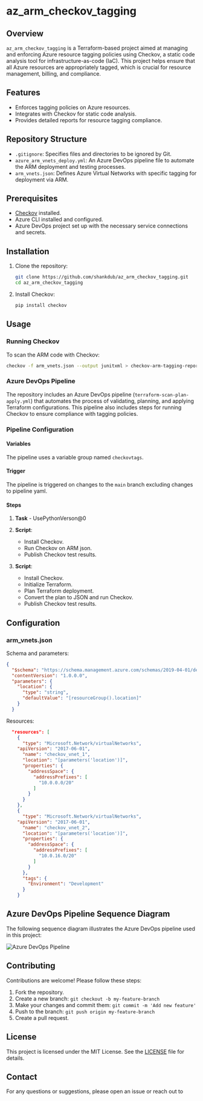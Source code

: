 # az_arm_checkov_tagging

## Overview

`az_arm_checkov_tagging` is a Terraform-based project aimed at managing and enforcing Azure resource tagging policies using Checkov, a static code analysis tool for infrastructure-as-code (IaC). This project helps ensure that all Azure resources are appropriately tagged, which is crucial for resource management, billing, and compliance.

## Features

- Enforces tagging policies on Azure resources.
- Integrates with Checkov for static code analysis.
- Provides detailed reports for resource tagging compliance.

## Repository Structure

- `.gitignore`: Specifies files and directories to be ignored by Git.
- `azure_arm_vnets_deploy.yml`: An Azure DevOps pipeline file to automate the ARM deployment and testing processes.
- `arm_vnets.json`: Defines Azure Virtual Networks with specific tagging for deployment via ARM.

## Prerequisites

- [Checkov](https://www.checkov.io/) installed.
- Azure CLI installed and configured.
- Azure DevOps project set up with the necessary service connections and secrets.

## Installation

1. Clone the repository:
   ```bash
   git clone https://github.com/shankdub/az_arm_checkov_tagging.git
   cd az_arm_checkov_tagging
   ```

2. Install Checkov:
   ```bash
   pip install checkov
   ```

## Usage

### Running Checkov

To scan the ARM code with Checkov:
```bash
checkov -f arm_vnets.json --output junitxml > checkov-arm-tagging-report.xml --external-checks-dir ./checkov
```

### Azure DevOps Pipeline

The repository includes an Azure DevOps pipeline (`terraform-scan-plan-apply.yml`) that automates the process of validating, planning, and applying Terraform configurations. This pipeline also includes steps for running Checkov to ensure compliance with tagging policies.

### Pipeline Configuration

#### Variables

The pipeline uses a variable group named `checkovtags`.

#### Trigger

The pipeline is triggered on changes to the `main` branch excluding changes to pipeline yaml.

#### Steps
1. **Task** - UsePythonVerson@0
2. **Script**:
    - Install Checkov.
    - Run Checkov on ARM json.
    - Publish Checkov test results.

3. **Script**:
    - Install Checkov.
    - Initialize Terraform.
    - Plan Terraform deployment.
    - Convert the plan to JSON and run Checkov.
    - Publish Checkov test results.


## Configuration

### arm_vnets.json

Schema and parameters:
```json
{
  "$schema": "https://schema.management.azure.com/schemas/2019-04-01/deploymentTemplate.json#",
  "contentVersion": "1.0.0.0",
  "parameters": {
    "location": {
      "type": "string",
      "defaultValue": "[resourceGroup().location]"
    }
  }
```

Resources:
```json
  "resources": [
    {
      "type": "Microsoft.Network/virtualNetworks",
    "apiVersion": "2017-06-01",
      "name": "checkov_vnet_1",
      "location": "[parameters('location')]",
      "properties": {
        "addressSpace": {
          "addressPrefixes": [
            "10.0.0.0/20"
          ]
        }
      }
    },
    {
      "type": "Microsoft.Network/virtualNetworks",
    "apiVersion": "2017-06-01",
      "name": "checkov_vnet_2",
      "location": "[parameters('location')]",
      "properties": {
        "addressSpace": {
          "addressPrefixes": [
            "10.0.16.0/20"
          ]
        }
      },
      "tags": {
        "Environment": "Development"
      }
    }
```

## Azure DevOps Pipeline Sequence Diagram

The following sequence diagram illustrates the Azure DevOps pipeline used in this project:

![Azure DevOps Pipeline](./docs/checkov-diagram-ados2.png)
## Contributing

Contributions are welcome! Please follow these steps:

1. Fork the repository.
2. Create a new branch: `git checkout -b my-feature-branch`
3. Make your changes and commit them: `git commit -m 'Add new feature'`
4. Push to the branch: `git push origin my-feature-branch`
5. Create a pull request.

## License

This project is licensed under the MIT License. See the [LICENSE](LICENSE) file for details.

## Contact

For any questions or suggestions, please open an issue or reach out to 
